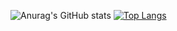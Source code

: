 ![Anurag's GitHub stats](https://github-readme-stats.vercel.app/api?username=yannymoscovits&show_icons=true&theme=radical)
[![Top Langs](https://github-readme-stats.vercel.app/api/top-langs/?username=yannymoscovits&layout=compact)](https://github.com/anuraghazra/github-readme-stats)


